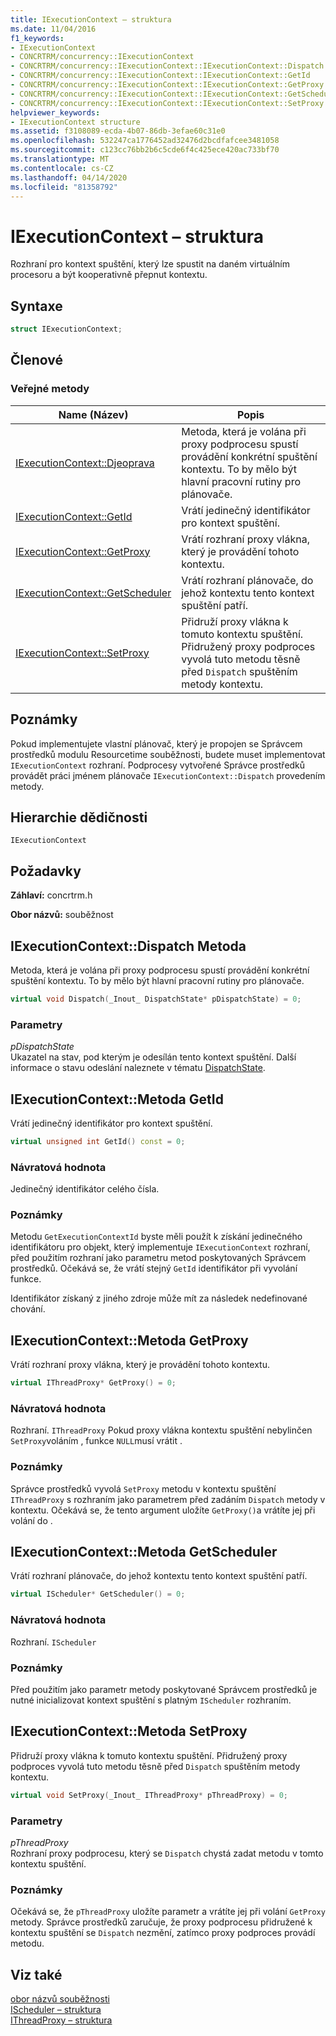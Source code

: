 ```yaml
---
title: IExecutionContext – struktura
ms.date: 11/04/2016
f1_keywords:
- IExecutionContext
- CONCRTRM/concurrency::IExecutionContext
- CONCRTRM/concurrency::IExecutionContext::IExecutionContext::Dispatch
- CONCRTRM/concurrency::IExecutionContext::IExecutionContext::GetId
- CONCRTRM/concurrency::IExecutionContext::IExecutionContext::GetProxy
- CONCRTRM/concurrency::IExecutionContext::IExecutionContext::GetScheduler
- CONCRTRM/concurrency::IExecutionContext::IExecutionContext::SetProxy
helpviewer_keywords:
- IExecutionContext structure
ms.assetid: f3108089-ecda-4b07-86db-3efae60c31e0
ms.openlocfilehash: 532247ca1776452ad32476d2bcdfafcee3481058
ms.sourcegitcommit: c123cc76bb2b6c5cde6f4c425ece420ac733bf70
ms.translationtype: MT
ms.contentlocale: cs-CZ
ms.lasthandoff: 04/14/2020
ms.locfileid: "81358792"
---
```

# <a name="iexecutioncontext-structure"></a>IExecutionContext – struktura

Rozhraní pro kontext spuštění, který lze spustit na daném virtuálním procesoru a být kooperativně přepnut kontextu.

## <a name="syntax"></a>Syntaxe

```cpp
struct IExecutionContext;
```

## <a name="members"></a>Členové

### <a name="public-methods"></a>Veřejné metody

|Name (Název)|Popis|
|----------|-----------------|
|[IExecutionContext::Djeoprava](#dispatch)|Metoda, která je volána při proxy podprocesu spustí provádění konkrétní spuštění kontextu. To by mělo být hlavní pracovní rutiny pro plánovače.|
|[IExecutionContext::GetId](#getid)|Vrátí jedinečný identifikátor pro kontext spuštění.|
|[IExecutionContext::GetProxy](#getproxy)|Vrátí rozhraní proxy vlákna, který je provádění tohoto kontextu.|
|[IExecutionContext::GetScheduler](#getscheduler)|Vrátí rozhraní plánovače, do jehož kontextu tento kontext spuštění patří.|
|[IExecutionContext::SetProxy](#setproxy)|Přidruží proxy vlákna k tomuto kontextu spuštění. Přidružený proxy podproces vyvolá tuto metodu těsně před `Dispatch` spuštěním metody kontextu.|

## <a name="remarks"></a>Poznámky

Pokud implementujete vlastní plánovač, který je propojen se Správcem prostředků modulu Resourcetime souběžnosti, budete muset implementovat `IExecutionContext` rozhraní. Podprocesy vytvořené Správce prostředků provádět práci jménem plánovače `IExecutionContext::Dispatch` provedením metody.

## <a name="inheritance-hierarchy"></a>Hierarchie dědičnosti

`IExecutionContext`

## <a name="requirements"></a>Požadavky

**Záhlaví:** concrtrm.h

**Obor názvů:** souběžnost

## <a name="iexecutioncontextdispatch-method"></a><a name="dispatch"></a>IExecutionContext::Dispatch Metoda

Metoda, která je volána při proxy podprocesu spustí provádění konkrétní spuštění kontextu. To by mělo být hlavní pracovní rutiny pro plánovače.

```cpp
virtual void Dispatch(_Inout_ DispatchState* pDispatchState) = 0;
```

### <a name="parameters"></a>Parametry

*pDispatchState*<br/>
Ukazatel na stav, pod kterým je odesílán tento kontext spuštění. Další informace o stavu odeslání naleznete v tématu [DispatchState](dispatchstate-structure.md).

## <a name="iexecutioncontextgetid-method"></a><a name="getid"></a>IExecutionContext::Metoda GetId

Vrátí jedinečný identifikátor pro kontext spuštění.

```cpp
virtual unsigned int GetId() const = 0;
```

### <a name="return-value"></a>Návratová hodnota

Jedinečný identifikátor celého čísla.

### <a name="remarks"></a>Poznámky

Metodu `GetExecutionContextId` byste měli použít k získání jedinečného identifikátoru pro objekt, který implementuje `IExecutionContext` rozhraní, před použitím rozhraní jako parametru metod poskytovaných Správcem prostředků. Očekává se, že vrátí stejný `GetId` identifikátor při vyvolání funkce.

Identifikátor získaný z jiného zdroje může mít za následek nedefinované chování.

## <a name="iexecutioncontextgetproxy-method"></a><a name="getproxy"></a>IExecutionContext::Metoda GetProxy

Vrátí rozhraní proxy vlákna, který je provádění tohoto kontextu.

```cpp
virtual IThreadProxy* GetProxy() = 0;
```

### <a name="return-value"></a>Návratová hodnota

Rozhraní. `IThreadProxy` Pokud proxy vlákna kontextu spuštění nebylinčen `SetProxy`voláním , funkce `NULL`musí vrátit .

### <a name="remarks"></a>Poznámky

Správce prostředků vyvolá `SetProxy` metodu v kontextu spuštění `IThreadProxy` s rozhraním jako parametrem před zadáním `Dispatch` metody v kontextu. Očekává se, že tento argument uložíte `GetProxy()`a vrátíte jej při volání do .

## <a name="iexecutioncontextgetscheduler-method"></a><a name="getscheduler"></a>IExecutionContext::Metoda GetScheduler

Vrátí rozhraní plánovače, do jehož kontextu tento kontext spuštění patří.

```cpp
virtual IScheduler* GetScheduler() = 0;
```

### <a name="return-value"></a>Návratová hodnota

Rozhraní. `IScheduler`

### <a name="remarks"></a>Poznámky

Před použitím jako parametr metody poskytované Správcem prostředků je nutné inicializovat kontext spuštění s platným `IScheduler` rozhraním.

## <a name="iexecutioncontextsetproxy-method"></a><a name="setproxy"></a>IExecutionContext::Metoda SetProxy

Přidruží proxy vlákna k tomuto kontextu spuštění. Přidružený proxy podproces vyvolá tuto metodu těsně před `Dispatch` spuštěním metody kontextu.

```cpp
virtual void SetProxy(_Inout_ IThreadProxy* pThreadProxy) = 0;
```

### <a name="parameters"></a>Parametry

*pThreadProxy*<br/>
Rozhraní proxy podprocesu, který se `Dispatch` chystá zadat metodu v tomto kontextu spuštění.

### <a name="remarks"></a>Poznámky

Očekává se, že `pThreadProxy` uložíte parametr a vrátíte jej při volání `GetProxy` metody. Správce prostředků zaručuje, že proxy podprocesu přidružené k kontextu spuštění se `Dispatch` nezmění, zatímco proxy podproces provádí metodu.

## <a name="see-also"></a>Viz také

[obor názvů souběžnosti](concurrency-namespace.md)<br/>
[IScheduler – struktura](ischeduler-structure.md)<br/>
[IThreadProxy – struktura](ithreadproxy-structure.md)
